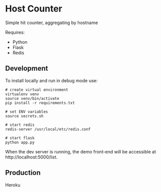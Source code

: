 Host Counter
============

Simple hit counter, aggregating by hostname

Requires:

* Python
* Flask
* Redis

Development
-----

To install locally and run in debug mode use:

    # create virtual environment
    virtualenv venv
    source venv/bin/activate
    pip install -r requirements.txt

    # set ENV variables
    source secrets.sh

    # start redis
    redis-server /usr/local/etc/redis.conf

    # start flask
    python app.py

When the dev server is running, the demo front-end will be accessible at http://localhost:5000/list.

Production
-----

Heroku
